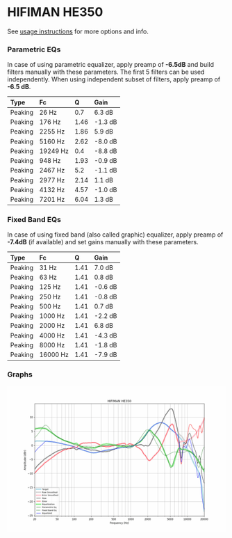 # HIFIMAN HE350
See [usage instructions](https://github.com/jaakkopasanen/AutoEq#usage) for more options and info.

### Parametric EQs
In case of using parametric equalizer, apply preamp of **-6.5dB** and build filters manually
with these parameters. The first 5 filters can be used independently.
When using independent subset of filters, apply preamp of **-6.5 dB**.

| Type    | Fc       |    Q | Gain    |
|:--------|:---------|:-----|:--------|
| Peaking | 26 Hz    | 0.7  | 6.3 dB  |
| Peaking | 176 Hz   | 1.46 | -1.3 dB |
| Peaking | 2255 Hz  | 1.86 | 5.9 dB  |
| Peaking | 5160 Hz  | 2.62 | -8.0 dB |
| Peaking | 19249 Hz | 0.4  | -8.8 dB |
| Peaking | 948 Hz   | 1.93 | -0.9 dB |
| Peaking | 2467 Hz  | 5.2  | -1.1 dB |
| Peaking | 2977 Hz  | 2.14 | 1.1 dB  |
| Peaking | 4132 Hz  | 4.57 | -1.0 dB |
| Peaking | 7201 Hz  | 6.04 | 1.3 dB  |

### Fixed Band EQs
In case of using fixed band (also called graphic) equalizer, apply preamp of **-7.4dB**
(if available) and set gains manually with these parameters.

| Type    | Fc       |    Q | Gain    |
|:--------|:---------|:-----|:--------|
| Peaking | 31 Hz    | 1.41 | 7.0 dB  |
| Peaking | 63 Hz    | 1.41 | 0.8 dB  |
| Peaking | 125 Hz   | 1.41 | -0.6 dB |
| Peaking | 250 Hz   | 1.41 | -0.8 dB |
| Peaking | 500 Hz   | 1.41 | 0.7 dB  |
| Peaking | 1000 Hz  | 1.41 | -2.2 dB |
| Peaking | 2000 Hz  | 1.41 | 6.8 dB  |
| Peaking | 4000 Hz  | 1.41 | -4.3 dB |
| Peaking | 8000 Hz  | 1.41 | -1.8 dB |
| Peaking | 16000 Hz | 1.41 | -7.9 dB |

### Graphs
![](./HIFIMAN%20HE350.png)